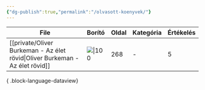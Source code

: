 ```yaml
---
{"dg-publish":true,"permalink":"/olvasott-koenyvek/"}
---
```


| File                                                                            | Borító                                                         | Oldal | Kategória | Értékelés |
| ------------------------------------------------------------------------------- | -------------------------------------------------------------- | ----- | --------- | --------- |
| [[private/Oliver Burkeman - Az élet rövid\|Oliver Burkeman - Az élet rövid]] | ![\|100](https://s01.static.libri.hu/cover/f1/4/8455928_4.jpg) | 268   | \-        | 5         |

{ .block-language-dataview}
